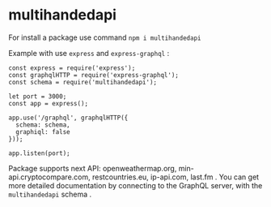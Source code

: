 # multihandedapi

For install a package use command ```npm i multihandedapi```

Example with use ```express``` and ```express-graphql``` :
```
const express = require('express');
const graphqlHTTP = require('express-graphql');
const schema = require('multihandedapi');

let port = 3000;
const app = express();

app.use('/graphql', graphqlHTTP({
  schema: schema,
  graphiql: false
}));

app.listen(port);
```

Package supports next API:  openweathermap.org, min-api.cryptocompare.com, restcountries.eu, ip-api.com, last.fm .
You can get more detailed documentation by connecting to the GraphQL server, with the ```multihandedapi``` schema .
